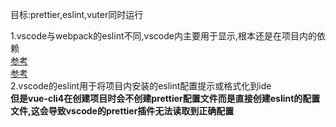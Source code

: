 目标:prettier,eslint,vuter同时运行  
  
1.vscode与webpack的eslint不同,vscode内主要用于显示,根本还是在项目内的依赖  
[参考](https://www.imooc.com/wenda/detail/409298)  
[参考](https://segmentfault.com/q/1010000015852118)  
2.vscode的eslint用于将项目内安装的eslint配置提示或格式化到ide  
**但是vue-cli4在创建项目时会不创建prettier配置文件而是直接创建eslint的配置文件,这会导致vscode的prettier插件无法读取到正确配置**  
